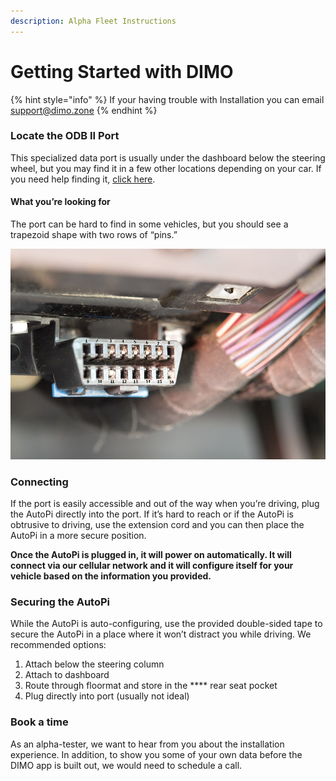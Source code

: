 ```yaml
---
description: Alpha Fleet Instructions
---
```


# Getting Started with DIMO

{% hint style="info" %}
If your having trouble with Installation you can email support@dimo.zone
{% endhint %}

### Locate the ODB II Port

This specialized data port is usually under the dashboard below the steering wheel, but you may find it in a few other locations depending on your car. If you need help finding it, [click here](https://www.carmd.com/obd-port-location/).

#### What you’re looking for&#x20;

The port can be hard to find in some vehicles, but you should see a trapezoid shape with two rows of “pins.”

![](.gitbook/assets/Untitled.png)

### Connecting

If the port is easily accessible and out of the way when you’re driving, plug the AutoPi directly into the port. If it’s hard to reach or if the AutoPi is obtrusive to driving, use the extension cord and you can then place the AutoPi in a more secure position.

**Once the AutoPi is plugged in, it will power on automatically. It will connect via our cellular network and it will configure itself for your vehicle based on the information you provided.**

### Securing the AutoPi

While the AutoPi is auto-configuring, use the provided double-sided tape to secure the AutoPi in a place where it won’t distract you while driving. We recommended options:

1. Attach below the steering column
2. Attach to dashboard
3. Route through floormat and store in the **** rear seat pocket
4. Plug directly into port (usually not ideal)

### Book a time

As an alpha-tester, we want to hear from you about the installation experience. In addition, to show you some of your own data before the DIMO app is built out, we would need to schedule a call.
